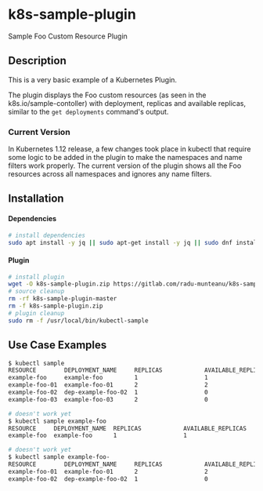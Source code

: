 # k8s-sample-plugin
Sample Foo Custom Resource Plugin

## Description
This is a very basic example of a Kubernetes Plugin.

The plugin displays the Foo custom resources (as seen in the k8s.io/sample-contoller) with deployment, replicas and available replicas, similar to the `get deployments` command's output.

### Current Version

In Kubernetes 1.12 release, a few changes took place in kubectl that require some logic to be added in the plugin to make the namespaces and name filters work properly. The current version of the plugin shows all the Foo resources across all namespaces and ignores any name filters.

## Installation
#### Dependencies
```bash
# install dependencies
sudo apt install -y jq || sudo apt-get install -y jq || sudo dnf install -y jq || sudo yum install -y jq
```

#### Plugin
```bash
# install plugin
wget -O k8s-sample-plugin.zip https://gitlab.com/radu-munteanu/k8s-sample-plugin/-/archive/master/k8s-sample-plugin-master.zip && unzip -o k8s-sample-plugin.zip && sudo cp -f k8s-sample-plugin-master/kubectl-sample /usr/local/bin && sudo chmod +x /usr/local/bin/kubectl-sample && printf 'Success!\n'
# source cleanup
rm -rf k8s-sample-plugin-master
rm -f k8s-sample-plugin.zip
# plugin cleanup
sudo rm -f /usr/local/bin/kubectl-sample
```

## Use Case Examples
```bash
$ kubectl sample
RESOURCE        DEPLOYMENT_NAME     REPLICAS            AVAILABLE_REPLICAS
example-foo     example-foo         1                   1
example-foo-01  example-foo-01      2                   2
example-foo-02  dep-example-foo-02  1                   0
example-foo-03  example-foo-03      2                   0

# doesn't work yet
$ kubectl sample example-foo
RESOURCE     DEPLOYMENT_NAME  REPLICAS            AVAILABLE_REPLICAS
example-foo  example-foo      1                   1

# doesn't work yet
$ kubectl sample example-foo-
RESOURCE        DEPLOYMENT_NAME     REPLICAS            AVAILABLE_REPLICAS
example-foo-01  example-foo-01      2                   2
example-foo-02  dep-example-foo-02  1                   0
```
